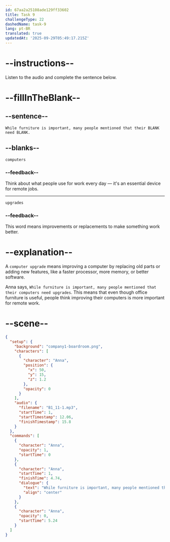 ```yaml
---
id: 67aa2a25108ade129ff33602
title: Task 9
challengeType: 22
dashedName: task-9
lang: pt-BR
translated: true
updatedAt: '2025-09-29T05:49:17.215Z'
---
```


<!-- (Audio) Anna: While furniture is important, many people mentioned that their computers need upgrades. -->

# --instructions--

Listen to the audio and complete the sentence below.

# --fillInTheBlank--

## --sentence--

`While furniture is important, many people mentioned that their BLANK need BLANK.`

## --blanks--

`computers`

### --feedback--

Think about what people use for work every day — it's an essential device for remote jobs.

---

`upgrades`

### --feedback--

This word means improvements or replacements to make something work better.

# --explanation--

A `computer upgrade` means improving a computer by replacing old parts or adding new features, like a faster processor, more memory, or better software.

Anna says, `While furniture is important, many people mentioned that their computers need upgrades`. This means that even though office furniture is useful, people think improving their computers is more important for remote work.

# --scene--

```json
{
  "setup": {
    "background": "company1-boardroom.png",
    "characters": [
      {
        "character": "Anna",
        "position": {
          "x": 50,
          "y": 15,
          "z": 1.2
        },
        "opacity": 0
      }
    ],
    "audio": {
      "filename": "B1_11-1.mp3",
      "startTime": 1,
      "startTimestamp": 12.06,
      "finishTimestamp": 15.8
    }
  },
  "commands": [
    {
      "character": "Anna",
      "opacity": 1,
      "startTime": 0
    },
    {
      "character": "Anna",
      "startTime": 1,
      "finishTime": 4.74,
      "dialogue": {
        "text": "While furniture is important, many people mentioned that their computers need upgrades.",
        "align": "center"
      }
    },
    {
      "character": "Anna",
      "opacity": 0,
      "startTime": 5.24
    }
  ]
}
```

